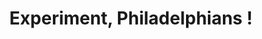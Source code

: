 ---
pid: rs291
title: Experiment, Philadelphians !
location_transcription: Franklin Institute
coordinates: "[-75.172500304167, 39.958175099256]"
zipcode: '94595'
gen_neighborhood: 
neighborhood: 
outside_phl: 'Walnut Creek CA '
age: '70'
age_range: 70+
instagram: 
image_file_name: rs_291.jpg
proposal_transcription: |-
  October 28, 1943 was the date of the Philadelphia Experiment: In which the s/s Eldridge was //made to disappear// from Philadelphia harbor + magically re-appear in New York Harbor with an insane crew still on board.
  Fact of Fiction? Who knows? The military destroyed all records. Put a Tesla coil @ the Institute.
topic: History
topic_summary: 0, 0
type: Other No Form
keywords_other: Philadelphia Experiment, s/s Eldridge, New York Harbor, military
credit: 
image_labels: 
twitter: 
facebook: 
permalink: "/monuments/rs291/"
layout: item-page
---